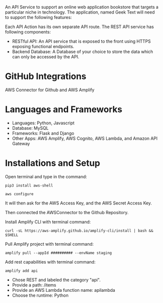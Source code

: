 An API Service to support an online web application bookstore that targets a particular niche in
technology. The application, named Geek Text will need to support the following features:

Each API Action has its own separate API route. The REST API service has following components:
- RESTful API: An API service that is exposed to the front using HTTPS exposing functional endpoints.
- Backend Database: A Database of your choice to store the data which can only be accessed by the API.

# GitHub Integrations
AWS Connector for Github and AWS Amplify

# Languages and Frameworks
- Languages: Python, Javascript
- Database: MySQL
- Frameworks: Flask and Django 
- Other Apps: AWS Amplify, AWS Cognito, AWS Lambda, and Amazon API Gateway

# Installations and Setup
Open terminal and type in the command:
```console
pip3 install aws-shell
```
```console
aws configure
```
It will then ask for the AWS Access Key, and the AWS Secret Access Key.

Then connected the AWSConnector to the Github Repository.

Install Amplify CLI with terminal command: 
```console
curl -sL https://aws-amplify.github.io/amplify-cli/install | bash && $SHELL
```
Pull Amplify project with terminal command: 
```console
amplify pull --appId ########## --envName staging
```
Add rest capabilities with terminal command: 
```console
amplify add api
```
- Chose REST and labeled the category "api".
- Provide a path: /items
- Provide an AWS Lambda function name: apilambda
- Choose the runtime: Python




